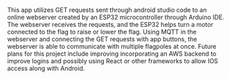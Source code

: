 This app utilizes GET requests sent through android studio code to an online webserver created by an ESP32 microcontroller through Arduino IDE. The webserver receives the requests, and the ESP32 helps turn a motor connected to the flag to raise or lower the flag. Using MQTT in the webserver and connecting the GET requests with app buttons, the webserver is able to communicate with multiple flagpoles at once. Future plans for this project include improving incorporating an AWS backend to improve logins and possibly using React or other frameworks to allow IOS access along with Android.

